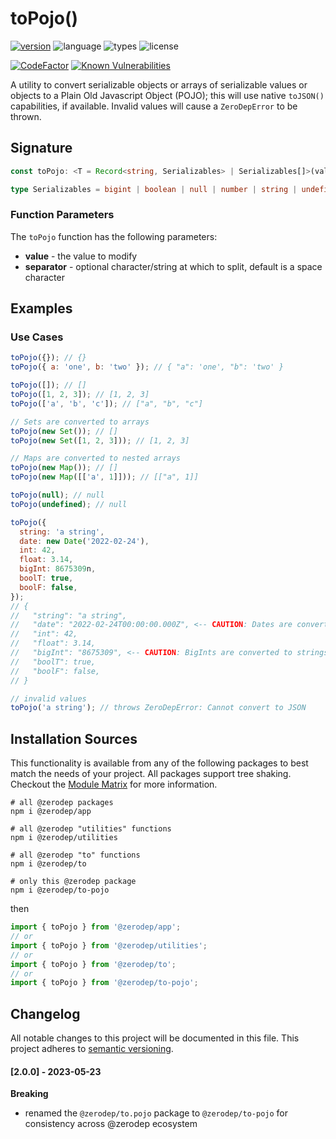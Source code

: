 # toPojo()

[![version](https://img.shields.io/npm/v/@zerodep/to-pojo?style=flat-square&color=blue)](https://www.npmjs.com/package/@zerodep/to-pojo)
![language](https://img.shields.io/badge/typescript-100%25-blue?style=flat-square)
![types](https://img.shields.io/badge/types-included-blue?style=flat-square)
![license](https://img.shields.io/github/license/cdepage/zerodep?color=blue&style=flat-square)

[![CodeFactor](https://www.codefactor.io/repository/github/cdepage/zerodep/badge)](https://www.codefactor.io/repository/github/cdepage/zerodep)
[![Known Vulnerabilities](https://snyk.io/test/github/cdepage/zerodep/badge.svg)](https://snyk.io/test/github/cdepage/zerodep)

A utility to convert serializable objects or arrays of serializable values or objects to a Plain Old Javascript Object (POJO); this will use native `toJSON()` capabilities, if available. Invalid values will cause a `ZeroDepError` to be thrown.

## Signature

```typescript
const toPojo: <T = Record<string, Serializables> | Serializables[]>(value: Serializables[] | { [key: string]: Serializables } | Map<string, Serializables> | Set<Serializables> | null) => T | null;

type Serializables = bigint | boolean | null | number | string | undefined | Date | Map<string, Serializables> | Set<Serializables> | { [key: string]: Serializables } | { toJSON: () => Serializables; [key: string]: any };
```

### Function Parameters

The `toPojo` function has the following parameters:

- **value** - the value to modify
- **separator** - optional character/string at which to split, default is a space character

## Examples

### Use Cases

```javascript
toPojo({}); // {}
toPojo({ a: 'one', b: 'two' }); // { "a": 'one', "b": 'two' }

toPojo([]); // []
toPojo([1, 2, 3]); // [1, 2, 3]
toPojo(['a', 'b', 'c']); // ["a", "b", "c"]

// Sets are converted to arrays
toPojo(new Set()); // []
toPojo(new Set([1, 2, 3])); // [1, 2, 3]

// Maps are converted to nested arrays
toPojo(new Map()); // []
toPojo(new Map([['a', 1]])); // [["a", 1]]

toPojo(null); // null
toPojo(undefined); // null

toPojo({
  string: 'a string',
  date: new Date('2022-02-24'),
  int: 42,
  float: 3.14,
  bigInt: 8675309n,
  boolT: true,
  boolF: false,
});
// {
//   "string": "a string",
//   "date": "2022-02-24T00:00:00.000Z", <-- CAUTION: Dates are converted to ISO-8601 format
//   "int": 42,
//   "float": 3.14,
//   "bigInt": "8675309", <-- CAUTION: BigInts are converted to strings
//   "boolT": true,
//   "boolF": false,
// }

// invalid values
toPojo('a string'); // throws ZeroDepError: Cannot convert to JSON
```

## Installation Sources

This functionality is available from any of the following packages to best match the needs of your project. All packages support tree shaking. Checkout the [Module Matrix](/) for more information.

```shell
# all @zerodep packages
npm i @zerodep/app

# all @zerodep "utilities" functions
npm i @zerodep/utilities

# all @zerodep "to" functions
npm i @zerodep/to

# only this @zerodep package
npm i @zerodep/to-pojo
```

then

```javascript
import { toPojo } from '@zerodep/app';
// or
import { toPojo } from '@zerodep/utilities';
// or
import { toPojo } from '@zerodep/to';
// or
import { toPojo } from '@zerodep/to-pojo';
```

## Changelog

All notable changes to this project will be documented in this file. This project adheres to [semantic versioning](https://semver.org/spec/v2.0.0.html).

#### [2.0.0] - 2023-05-23

**Breaking**

- renamed the `@zerodep/to.pojo` package to `@zerodep/to-pojo` for consistency across @zerodep ecosystem
